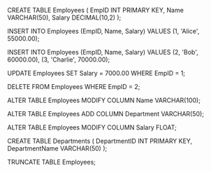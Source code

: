 CREATE TABLE Employees (
    EmpID INT PRIMARY KEY,
    Name VARCHAR(50),
    Salary DECIMAL(10,2)
);

INSERT INTO Employees (EmpID, Name, Salary)
VALUES (1, 'Alice', 55000.00);

INSERT INTO Employees (EmpID, Name, Salary)
VALUES 
    (2, 'Bob', 60000.00),
    (3, 'Charlie', 70000.00);

UPDATE Employees
SET Salary = 7000.00
WHERE EmpID = 1;

DELETE FROM Employees
WHERE EmpID = 2;

ALTER TABLE Employees
MODIFY COLUMN Name VARCHAR(100);

ALTER TABLE Employees
ADD COLUMN Department VARCHAR(50);

ALTER TABLE Employees
MODIFY COLUMN Salary FLOAT;

CREATE TABLE Departments (
    DepartmentID INT PRIMARY KEY,
    DepartmentName VARCHAR(50)
);

TRUNCATE TABLE Employees;
